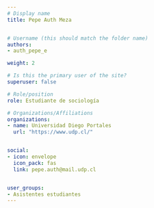 ```yaml
---
# Display name
title: Pepe Auth Meza


# Username (this should match the folder name)
authors:
- auth_pepe_e

weight: 2 

# Is this the primary user of the site?
superuser: false

# Role/position
role: Estudiante de sociología

# Organizations/Affiliations
organizations:
- name: Universidad Diego Portales
  url: "https://www.udp.cl/"


social:
- icon: envelope
  icon_pack: fas
  link: pepe.auth@mail.udp.cl


user_groups:
- Asistentes estudiantes 
---
```



